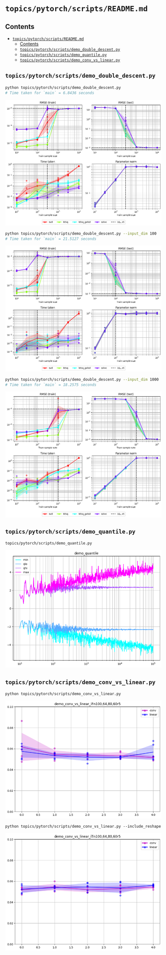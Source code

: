 # `topics/pytorch/scripts/README.md`

## Contents

- [`topics/pytorch/scripts/README.md`](#topicspytorchscriptsreadmemd)
  - [Contents](#contents)
  - [`topics/pytorch/scripts/demo_double_descent.py`](#topicspytorchscriptsdemo_double_descentpy)
  - [`topics/pytorch/scripts/demo_quantile.py`](#topicspytorchscriptsdemo_quantilepy)
  - [`topics/pytorch/scripts/demo_conv_vs_linear.py`](#topicspytorchscriptsdemo_conv_vs_linearpy)

## `topics/pytorch/scripts/demo_double_descent.py`

```sh
python topics/pytorch/scripts/demo_double_descent.py
# Time taken for `main` = 6.8436 seconds
```

![](../img/demo_double_descent_i300n10,30,100,300,1000,3000,10000o10r5se0st0.001.png)

```sh
python topics/pytorch/scripts/demo_double_descent.py --input_dim 100
# Time taken for `main` = 21.5127 seconds
```

![](../img/demo_double_descent_i100n10,30,100,300,1000,3000,10000o10r5se0st0.001.png)

```sh
python topics/pytorch/scripts/demo_double_descent.py --input_dim 1000
# Time taken for `main` = 18.2575 seconds
```

![](../img/demo_double_descent_i1000n10,30,100,300,1000,3000,10000o10r5se0st0.001.png)

## `topics/pytorch/scripts/demo_quantile.py`

```
topics/pytorch/scripts/demo_quantile.py
```

![](../img/demo_quantile.png)

## `topics/pytorch/scripts/demo_conv_vs_linear.py`

```
python topics/pytorch/scripts/demo_conv_vs_linear.py
```

![](../img/demo_conv_vs_linear_iFn100,64,80,60r5.png)
```
python topics/pytorch/scripts/demo_conv_vs_linear.py --include_reshape
```

![](../img/demo_conv_vs_linear_iTn100,64,80,60r5.png)
